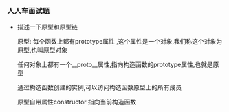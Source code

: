 ### 人人车面试题



* 描述一下原型和原型链

  原型: 每个函数上都有prototype属性 ,这个属性是一个对象,我们称这个对象为原型,也叫原型对象

  任何对象上都有一个__proto__属性,指向构造函数的prototype属性,也就是原型

  通过构造函数创建的实例,可以访问构造函数原型上的所有成员
  
  原型自带属性constructor 指向当前构造函数